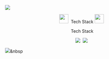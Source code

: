 <img src="https://capsule-render.vercel.app/api?type=Waving&color=auto&height=300&section=header&text=Hello%20World!🥳&fontSize=90" />
<p align="center" fontSize="30px" font-weight="bold">
  <img src="https://user-images.githubusercontent.com/98936671/185310890-f9516bf6-9b03-4998-813a-1466f9945d0d.png" width="30px"/></a>&nbsp
  Tech Stack
  <img src="https://user-images.githubusercontent.com/98936671/185310890-f9516bf6-9b03-4998-813a-1466f9945d0d.png" width="30px"/></a>&nbsp 
</p>
<p align="center" fontSize="30px" font-weight="bold">
    Tech Stack
</p>
<p align="center">
  <img src="https://img.shields.io/badge/Python-3766AB?style=flat-square&logo=Python&logoColor=white"/></a>&nbsp
  <img src="https://img.shields.io/badge/React-61DAFB?style=flat-square&logo=React&logoColor=white"/></a>&nbsp 
</p>



<img src="https://img.shields.io/badge/React-61DAFB?style=flat-square&logo=React&logoColor=white"/></a>&nbsp 

<!--
**jixianmin/jixianmin** is a ✨ _special_ ✨ repository because its `README.md` (this file) appears on your GitHub profile.

Here are some ideas to get you started:

- 🔭 I’m currently working on ...
- 🌱 I’m currently learning ...
- 👯 I’m looking to collaborate on ...
- 🤔 I’m looking for help with ...
- 💬 Ask me about ...
- 📫 How to reach me: ...
- 😄 Pronouns: ...
- ⚡ Fun fact: ...
-->
